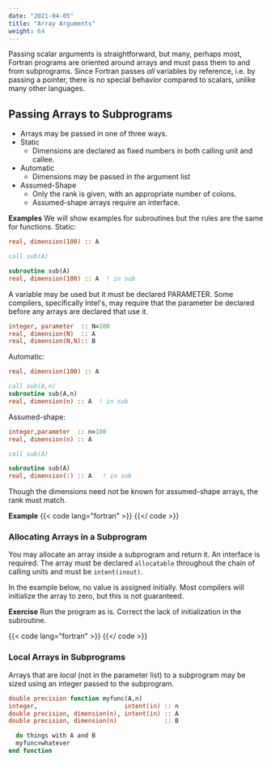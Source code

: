 ```yaml
---
date: "2021-04-05"
title: "Array Arguments"
weight: 64
---
```


Passing scalar arguments is straightforward, but many, perhaps most, Fortran programs are oriented around arrays and must pass them to and from subprograms.
Since Fortran passes _all_ variables by reference, i.e. by passing a pointer, there is no special behavior compared to scalars, unlike many other languages.

## Passing Arrays to Subprograms

* Arrays may be passed in one of three ways.
* Static
  * Dimensions are declared as fixed numbers in both calling unit and callee.
* Automatic
  * Dimensions may be passed in the argument list
* Assumed-Shape
  * Only the rank is given, with an appropriate number of colons.
  * Assumed-shape arrays require an interface.

**Examples**
We will show examples for subroutines but the rules are the same for functions.
Static:
```fortran
real, dimension(100) :: A

call sub(A)

subroutine sub(A)
real, dimension(100) :: A  ! in sub
```
A variable may be used but it must be declared PARAMETER.  Some compilers, specifically Intel's, may require that the parameter be declared before any arrays are declared that use it.
```fortran
integer, parameter  :: N=100
real, dimension(N)  :: A
real, dimension(N,N):: B
```

Automatic:
```fortran
real, dimension(100) :: A

call sub(A,n)
subroutine sub(A,n)
real, dimension(n) :: A  ! in sub
```
Assumed-shape:
```fortran
integer,parameter  :: n=100
real, dimension(n) :: A

call sub(A)

subroutine sub(A)
real, dimension(:) :: A   ! in sub
```

Though the dimensions need not be known for assumed-shape arrays, the rank must match.

**Example**
{{< code lang="fortran" >}}
    [](/content/courses/fortran-introduction/code/pass_arrays.f90)
{{</ code >}}

### Allocating Arrays in a Subprogram

You may allocate an array inside a subprogram and return it.  An interface is required.  The array must be declared `allocatable` throughout the chain of calling units and must be `intent(inout)`.  

In the example below, no value is assigned initially. Most compilers will initialize the array to zero, but this is not guaranteed.

**Exercise**
Run the program as is. Correct the lack of initialization in the subroutine.

{{< code lang="fortran" >}}
    [](/content/courses/fortran-introduction/code/pass_alloc.f90)
{{</ code >}}

### Local Arrays in Subprograms

Arrays that are _local_ (not in the parameter list) to a subprogram may be sized using an integer passed to the subprogram.

```fortran
double precision function myfunc(A,n)
integer,                        intent(in) :: n
double precision, dimension(n), intent(in) :: A
double precision, dimension(n)             :: B

  do things with A and B
  myfunc=whatever
end function
```
